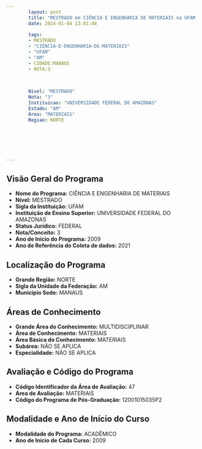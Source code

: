 ```yaml
---
        layout: post
        title: "MESTRADO em CIÊNCIA E ENGENHARIA DE MATERIAIS na UFAM  "
        date: 2024-01-04 13:01:48
     
        tags:
        - MESTRADO
        - "CIÊNCIA-E-ENGENHARIA-DE-MATERIAIS"
        - "UFAM"
        - "AM"
        - CIDADE:MANAUS
        - NOTA:3
        
       

        Nivel: "MESTRADO"
        Nota: "3"
        Instituicao: "UNIVERSIDADE FEDERAL DO AMAZONAS"
        Estado: "AM"
        Area: "MATERIAIS"
        Regiao: NORTE
        
        
        
        
        
        
---
```

## Visão Geral do Programa
- **Nome do Programa:** CIÊNCIA E ENGENHARIA DE MATERIAIS
- **Nível:** MESTRADO
- **Sigla da Instituição:** UFAM
- **Instituição de Ensino Superior:** UNIVERSIDADE FEDERAL DO AMAZONAS
- **Status Jurídico:** FEDERAL
- **Nota/Conceito:** 3
- **Ano de Início do Programa:** 2009
- **Ano de Referência do Coleta de dados:** 2021

## Localização do Programa
- **Grande Região:** NORTE
- **Sigla da Unidade da Federação:** AM
- **Município Sede:** MANAUS

## Áreas de Conhecimento
- **Grande Área do Conhecimento:** MULTIDISCIPLINAR
- **Área de Conhecimento:** MATERIAIS
- **Área Básica do Conhecimento:** MATERIAIS
- **Subárea:** NÃO SE APLICA
- **Especialidade:** NÃO SE APLICA

## Avaliação e Código do Programa
- **Código Identificador da Área de Avaliação:** 47
- **Área de Avaliação:** MATERIAIS
- **Código do Programa de Pós-Graduação:** 12001015035P2


## Modalidade e Ano de Início do Curso
- **Modalidade do Programa:** ACADÊMICO
- **Ano de Início de Cada Curso:** 2009
